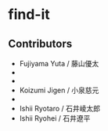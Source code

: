 # find-it

## Contributors
- Fujiyama Yuta / 藤山優太
- 
- 
- Koizumi Jigen / 小泉慈元
- 
- Ishii Ryotaro / 石井崚太郎
- Ishii Ryohei / 石井遼平